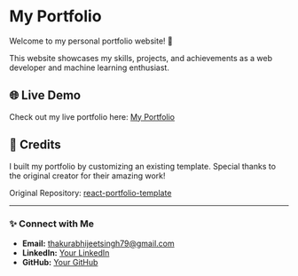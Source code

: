 # My Portfolio

Welcome to my personal portfolio website! 🚀  

This website showcases my skills, projects, and achievements as a web developer and machine learning enthusiast.  

## 🌐 Live Demo


Check out my live portfolio here: [My Portfolio](https://portfolio-abhijeetst22.netlify.app/)

## 🙌 Credits

I built my portfolio by customizing an existing template. Special thanks to the original creator for their amazing work!  

Original Repository: [react-portfolio-template](https://github.com/ryanbalieiro/react-portfolio-template)

---

### ✨ Connect with Me

- **Email:** thakurabhijeetsingh79@gmail.com
- **LinkedIn:** [Your LinkedIn]([YOUR_LINKEDIN_LINK](https://www.linkedin.com/in/abhijeet-singh-thakur-8869a532b/))  
- **GitHub:** [Your GitHub]([YOUR_GITHUB_LINK](https://github.com/Avngrstark62))
